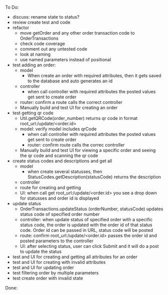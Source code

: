 To Do:
- discuss: rename state to status?
- review create test and code
- refactor
  - move getOrder and any other order transaction code to OrderTransactions
  - check code coverage
  - comment out any untested code
  - look at naming
  - use named parameters instead of positional
- test adding an order: 
  - model
    - When create an order with required attributes, then it gets saved to the database and auto generates an id
  - controller
    - when call controller with required attributes the posted values get sent to create order
  - router: confirm a route calls the correct controller
  - Manually build and test UI for creating an order
- test getting qr code 
  - Util.getQRCode(order_number) returns qr code in format root_url:/update/<order.id>
  - model: verify model includes qrCode
    - when call controller with required attributes the posted values get sent to create order
    - router: confirm route calls the correc controller
  - Manually build and test UI for viewing a specific order and seeing the qr code and scanning the qr code
- create status codes and descriptions and get all
  - model
    - when create several statusses, then StatusCodes.getDescription(statusCode) returns the description
  - controller
  - route for creating and getting
  - UI: when call get root_url:/update/<order.id> you see a drop down for statusses and order id is displayed 
- update status
  - OrderTransactions.updateStatus (orderNumber, statusCode) updates status code of specified order number
  - controller: when update status of specified order with a specific status code, the order is updated with the order id of that status code.  Order id can be passed in URL, status code will be posted
  - route: confirm root_url:/update/<order.id> passes the order id and posted parameters to the controller
  - UI: after selecting status, user can click Submit and it will do a post to update the status
- test and UI for creating and getting all attributes for an order
- test and UI for creating with invalid attributes
- test and UI for updating order
- test filtering order by multiple parameters
- test create order with invalid state
  
  
  

Done:
